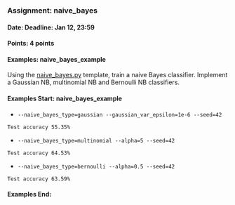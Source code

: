 ### Assignment: naive_bayes
#### Date: Deadline: Jan 12, 23:59
#### Points: 4 points
#### Examples: naive_bayes_example

Using the [naive_bayes.py](https://github.com/ufal/npfl129/tree/past-1920/labs/09/naive_bayes.py)
template, train a naive Bayes classifier. Implement a Gaussian NB,
multinomial NB and Bernoulli NB classifiers.

#### Examples Start: naive_bayes_example
- `--naive_bayes_type=gaussian --gaussian_var_epsilon=1e-6 --seed=42`
```
Test accuracy 55.35%
```
- `--naive_bayes_type=multinomial --alpha=5 --seed=42`
```
Test accuracy 64.53%
```
- `--naive_bayes_type=bernoulli --alpha=0.5 --seed=42`
```
Test accuracy 63.59%
```
#### Examples End:
